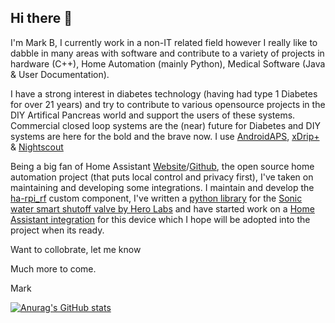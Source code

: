 ## Hi there 👋

I'm Mark B, I currently work in a non-IT related field however I really like to dabble in many areas with software and contribute to a variety of projects in hardware (C++), Home Automation (mainly Python), Medical Software (Java & User Documentation).

I have a strong interest in diabetes technology (having had type 1 Diabetes for over 21 years) and try to contribute to various opensource projects in the DIY Artifical Pancreas world and support the users of these systems.  Commercial closed loop systems are the (near) future for Diabetes and DIY systems are here for the bold and the brave now. I use [AndroidAPS](https://github.com/nightscout/AndroidAPS), [xDrip+](https://github.com/NightscoutFoundation/xDrip) & [Nightscout](https://github.com/markvader/cgm-remote-monitor)

Being a big fan of Home Assistant [Website](https://www.home-assistant.io/)/[Github](https://github.com/home-assistant), the open source home automation project (that puts local control and privacy first), I've taken on maintaining and developing some integrations.  I maintain and develop the [ha-rpi_rf](https://github.com/markvader/ha-rpi_rf) custom component, I've written a [python library](https://github.com/markvader/herolabsapi) for the [Sonic water smart shutoff valve by Hero Labs](https://www.hero-labs.com/) and have started work on a [Home Assistant integration](https://github.com/markvader/sonic_hacs) for this device which I hope will be adopted into the project when its ready.

Want to collobrate, let me know

Much more to come.

Mark

[![Anurag's GitHub stats](https://github-readme-stats.vercel.app/api?username=markvader&count_private=true&show_icons=true&hide_rank=true)](https://github.com/markvader)
